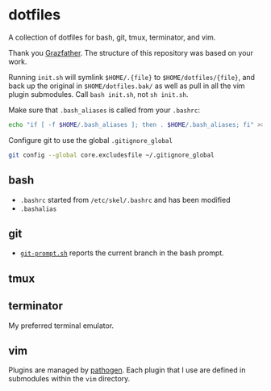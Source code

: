 dotfiles
========

A collection of dotfiles for bash, git, tmux, terminator, and vim.  

Thank you
[Grazfather](https://github.com/Grazfather/dotfiles).  The structure of this
repository was based on your work.

Running `init.sh` will symlink `$HOME/.{file}` to `$HOME/dotfiles/{file}`, and
back up the original in `$HOME/dotfiles.bak/` as well as pull in all the vim
plugin submodules.  Call `bash init.sh`, not `sh init.sh`.

Make sure that `.bash_aliases` is called from your `.bashrc`:

```bash
echo "if [ -f $HOME/.bash_aliases ]; then . $HOME/.bash_aliases; fi" >> ~/.bashrc
```

Configure git to use the global `.gitignore_global`

```bash
git config --global core.excludesfile ~/.gitignore_global
```

## bash

* `.bashrc` started from `/etc/skel/.bashrc` and has been modified
* `.bashalias` 

## git

* [`git-prompt.sh`](https://github.com/git/git/blob/master/contrib/completion/git-prompt.sh)
  reports the current branch in the bash prompt.

## tmux

## terminator
My preferred terminal emulator.

## vim 
Plugins are managed by [pathogen](https://github.com/tpope/vim-pathogen).  Each
plugin that I use are defined in submodules within the `vim` directory.

